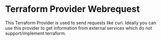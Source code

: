# Terraform Provider Webrequest
This Terraform Provider is used to send requests like curl.
Ideally you can use this provider to get information from external 
services which do not support/implement terraform.
